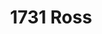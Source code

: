 ---
title: 1731 Ross
phone: (408) 941-1850
website: http://www.abodeservices.org/
management: Abode Services
location: "San Jose"
tags: []
---